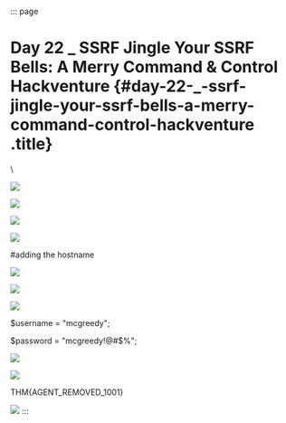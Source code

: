 ::: page
# Day 22 \_ SSRF Jingle Your SSRF Bells: A Merry Command & Control Hackventure {#day-22-_-ssrf-jingle-your-ssrf-bells-a-merry-command-control-hackventure .title}

\

![](images/14-1.png)

![](images/14-2.png)

![](images/14-3.png)

![](images/14-4.png)

#adding the hostname

![](images/14-5.png)

![](images/14-6.png)

![](images/14-7.png)

\$username = \"mcgreedy\";

\$password = \"mcgreedy!@#\$%\";

![](images/14-8.png)

![](images/14-9.png)

THM{AGENT_REMOVED_1001}

![](images/14-10.png)
:::
